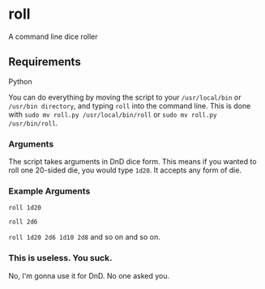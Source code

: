 # roll 
A command line dice roller

## Requirements
Python

You can do everything by moving the script to your ```/usr/local/bin``` or ```/usr/bin directory```, and typing ```roll``` into the command line. This is done with ```sudo mv roll.py /usr/local/bin/roll``` or ```sudo mv roll.py /usr/bin/roll```.
### Arguments
The script takes arguments in DnD dice form. This means if you wanted to roll one 20-sided die, you would type ```1d20```. It accepts any form of die. 

### Example Arguments
```roll 1d20```

```roll 2d6```

```roll 1d20 2d6 1d10 2d8``` and so on and so on.

### This is useless. You suck.

No, I'm gonna use it for DnD. No one asked you.
